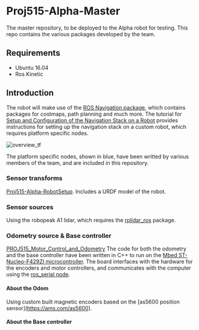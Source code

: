 # Proj515-Alpha-Master
The master repository, to be deployed to the Alpha robot for testing. This repo contains the various packages developed by the team.

## Requirements
* Ubuntu 16.04
* Ros Kinetic

## Introduction
The robot will make use of the [ROS Navigation package](http://wiki.ros.org/navigation), which contains packages for costmaps, path planning and much more. The tutorial for [Setup and Configuration of the Navigation Stack on a Robot](http://wiki.ros.org/navigation/Tutorials/RobotSetup) provides instructions for setting up the navigation stack on a custom robot, which requires platform specific nodes.


![overview_tf](http://wiki.ros.org/navigation/Tutorials/RobotSetup?action=AttachFile&do=get&target=overview_tf.png)


The platform specific nodes, shown in blue, have been writted by various members of the team, and are included in this repository.

### Sensor transforms
[Proj515-Alpha-RobotSetup](https://github.com/badmanwillis/Proj515-Alpha-RobotSetup). Includes a URDF model of the robot. 

### Sensor sources
Using the robopeak A1 lidar, which requires the [rplidar_ros](https://github.com/Slamtec/rplidar_ros) package.

### Odometry source & Base controller
[PROJ515_Motor_Control_and_Odometry](https://github.com/ElliWhite/PROJ515_Motor_Control_and_Odometry) The code for both the odometry and the base controller have been written in C++ to run on the [Mbed ST-Nucleo-F429ZI microcontroller](https://os.mbed.com/platforms/ST-Nucleo-F429ZI/). The board interfaces with the hardware for the encoders and motor controllers, and communicates with the computer using the [ros_serial node](http://wiki.ros.org/rosserial). 

#### About the Odom
Using custom built magnetic encoders based on the [as5600 position sensor](https://ams.com/as5600].

#### About the Base controller





